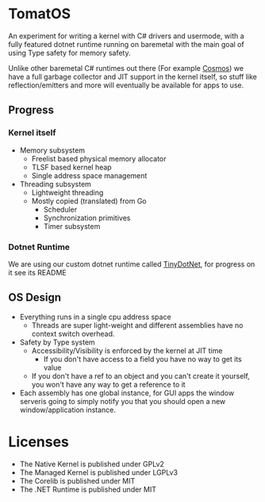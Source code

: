 # TomatOS

An experiment for writing a kernel with C# drivers and usermode, with a fully featured dotnet runtime running on 
baremetal with the main goal of using Type safety for memory safety.

Unlike other baremetal C# runtimes out there (For example [Cosmos](https://github.com/CosmosOS/Cosmos)) we have a full 
garbage collector and JIT support in the kernel itself, so stuff like reflection/emitters and more will eventually be 
available for apps to use.

## Progress

### Kernel itself
- Memory subsystem
  - Freelist based physical memory allocator
  - TLSF based kernel heap
  - Single address space management
- Threading subsystem
  - Lightweight threading
  - Mostly copied (translated) from Go
    - Scheduler
    - Synchronization primitives
    - Timer subsystem

### Dotnet Runtime
We are using our custom dotnet runtime called [TinyDotNet](https://github.com/TomatOrg/tinydotnet), for progress on it see its README

## OS Design

- Everything runs in a single cpu address space
  - Threads are super light-weight and different assemblies have no context switch overhead. 
- Safety by Type system
  - Accessibility/Visibility is enforced by the kernel at JIT time
      - If you don't have access to a field you have no way to get its value
  - If you don't have a ref to an object and you can't create it yourself, you won't have 
    any way to get a reference to it 
- Each assembly has one global instance, for GUI apps the window serveris going to simply notify you that you should 
  open a new window/application instance.

# Licenses
- The Native Kernel is published under GPLv2
- The Managed Kernel is published under LGPLv3
- The Corelib is published under MIT
- The .NET Runtime is published under MIT  
